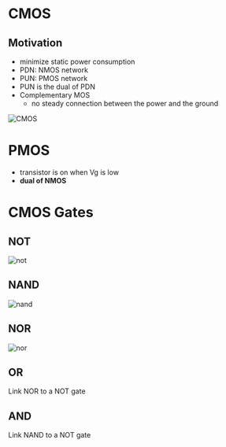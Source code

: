 # CMOS
## Motivation
- minimize static power consumption
- PDN: NMOS network
- PUN: PMOS network
- PUN is the dual of PDN
- Complementary MOS
  - no steady connection between the power and the ground

![CMOS](http://www.ohio.edu/people/starzykj/webcad/ee415/VLSI/design/cscmos/pup_pdn.gif)

# PMOS
- transistor is on when Vg is low
- **dual of NMOS**

# CMOS Gates
## NOT
![not](https://upload.wikimedia.org/wikipedia/commons/c/c7/CMOS_NOT.PNG)
## NAND
![nand](http://sub.allaboutcircuits.com/images/04141.png)
## NOR
![nor](https://www.ibiblio.org/kuphaldt/electricCircuits/Digital/04147.png)
## OR
Link NOR to a NOT gate
## AND
Link NAND to a NOT gate
